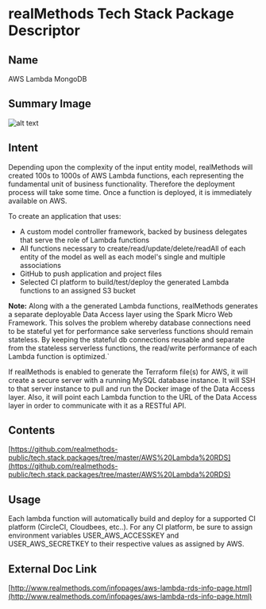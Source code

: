 # realMethods Tech Stack Package Descriptor

## Name
AWS Lambda MongoDB 

## Summary Image
![alt text](http://www.realmethods.com/infopages/img/aws.lambda.rds.png)

## Intent
Depending upon the complexity of the input entity model, realMethods will created 100s to 1000s of AWS Lambda functions, each representing the fundamental unit of business functionality.  Therefore the deployment process will take some time.  Once a function is deployed, it is immediately available on AWS.

To create an application that uses:

- A custom model controller framework, backed by business delegates that serve the role of Lambda functions
- All functions necessary to create/read/update/delete/readAll of each entity of the model as well as each model's single and multiple associations
- GitHub to push application and project files
- Selected CI platform to build/test/deploy the generated Lambda functions to an assigned S3 bucket

**Note:** 
Along with a the generated Lambda functions, realMethods generates a separate deployable Data Access layer using the Spark Micro Web Framework.  This solves the problem whereby database connections need to be stateful yet for performance sake serverless functions should remain stateless.  By keeping the stateful db connections reusable and separate from the stateless serverless functions, the read/write performance of each Lambda function is optimized.`

If realMethods is enabled to generate the Terraform file(s) for AWS, it will create a secure server with a running MySQL database instance.  It will SSH to that server instance to pull and run the Docker image of the Data Access layer.  Also, it will point each Lambda function to the URL of the Data Access layer in order to communicate with it as a RESTful API.  

## Contents
[https://github.com/realmethods-public/tech.stack.packages/tree/master/AWS%20Lambda%20RDS](https://github.com/realmethods-public/tech.stack.packages/tree/master/AWS%20Lambda%20RDS)


## Usage

Each lambda function will automatically build and deploy for a supported CI platform (CircleCI, Cloudbees, etc..).  For any CI platform, be sure 
to assign environment variables USER_AWS_ACCESSKEY and USER_AWS_SECRETKEY to their respective values as assigned by AWS.


## External Doc Link
[http://www.realmethods.com/infopages/aws-lambda-rds-info-page.html](http://www.realmethods.com/infopages/aws-lambda-rds-info-page.html)
